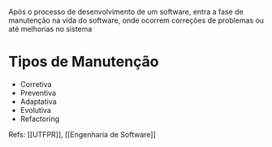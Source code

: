 Após o processo de desenvolvimento de um software, entra a fase de manutenção na vida do software, onde ocorrem correções de problemas ou até melhorias no sistema
# Tipos de Manutenção

- Corretiva
- Preventiva
- Adaptativa
- Evolutiva
- Refactoring

Refs: [[UTFPR]], [[Engenharia de Software]]